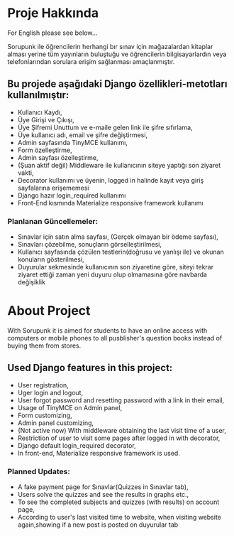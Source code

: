 # Proje Hakkında
For English please see below...

Sorupunk ile öğrencilerin herhangi bır sınav için mağazalardan kitaplar alması yerine tüm yayınların buluştuğu ve öğrencilerin bilgisayarlardın veya telefonlarından sorulara erişim sağlanması amaçlanmıştır. 

## Bu projede aşağıdaki Django özellikleri-metotları kullanılmıştır:

- Kullanıcı Kaydı,
- Üye Girişi ve Çıkışı,
- Üye Şifremi Unuttum ve e-maile gelen link ile şifre sıfırlama,
- Üye kullanıcı adı, email ve şifre değiştirmesi,
- Admin sayfasında TinyMCE kullanımı,
- Form özelleştirme,
- Admin sayfası özelleştirme,
- (Şuan aktif değil) Middleware ile kullanıcının siteye yaptığı son ziyaret vakti,
- Decorator kullanımı ve üyenin, logged in halinde kayıt veya giriş sayfalarına erişememesi
- Django hazır login_required kullanımı
- Front-End kısmında Materialize responsive framework kullanımı

### Planlanan Güncellemeler:

- Sınavlar için satın alma sayfası, (Gerçek olmayan bir ödeme sayfası),
- Sınavları çözebilme, sonuçların görselleştirilmesi,
- Kullanıcı sayfasında çözülen testlerin(doğrusu ve yanlışı ile) ve okunan konuların gösterilmesi,
- Duyurular sekmesinde kullanıcının son ziyaretine göre, siteyi tekrar ziyaret ettiği zaman yeni duyuru olup olmamasına göre navbarda değişiklik



# About Project

With Sorupunk it is aimed for students to have an online access with computers or mobile phones to all pusblisher's question books instead of buying them from stores.

## Used Django features in this project: 

- User registration,
- Uger login and logout,
- User forgot password and resetting password with a link in their email,
- Usage of TinyMCE on Admin panel,
- Form customizing,
- Admin panel customizing,
- (Not active now) With middleware obtaining the last visit time of a user,
- Restriction of user to visit some pages after logged in with decorator,
- Django default login_required decorator,
- In front-end, Materialize responsive framework is used.

### Planned Updates:

- A fake payment page for Sınavlar(Quizzes in Sınavlar tab),
- Users solve the quizzes and see the results in graphs etc.,
- To see the completed subjects and quizzes (with results) on account page,
- According to user's last visited time to website, when visiting website again,showing if a new post is posted on duyurular tab 







